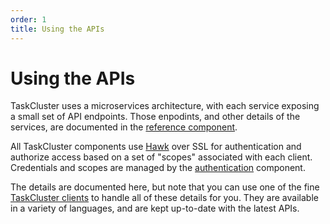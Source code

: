 ```yaml
---
order: 1
title: Using the APIs
---
```


Using the APIs
==============

TaskCluster uses a microservices architecture, with each service exposing a
small set of API endpoints. Those enpodints, and other details of the
services, are documented in the [reference component](/reference).

All TaskCluster components use [Hawk](https://github.com/hueniverse/hawk) over
SSL for authentication and authorize access based on a set of "scopes"
associated with each client. Credentials and scopes are managed by the
[authentication](/reference/platform/auth/reference/api-docs) component.

The details are documented here, but note that you can use one of the fine
[TaskCluster clients](/manual/tools/clients) to handle all of these details for
you. They are available in a variety of languages, and are kept up-to-date
with the latest APIs.

